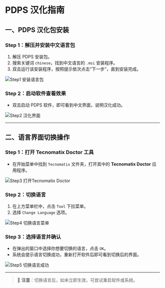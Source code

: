 # PDPS 汉化指南

## 一、PDPS 汉化包安装

### Step 1：解压并安装中文语言包

1. 解压 PDPS 安装包。  
2. 搜索关键词 `chinese`，找到中文语言的 `.msi` 安装程序。  
3. 双击运行该安装程序，按照提示依次点击“下一步”，直到安装完成。

![Step1 安装语言包](assets/pdps-localization/step1-language-install.png)

### Step 2：启动软件查看效果

- 双击启动 PDPS 软件，即可看到中文界面，说明汉化成功。

![Step2 汉化界面](assets/pdps-localization/step2-chinese-ui.png)

---

## 二、语言界面切换操作

### Step 1：打开 Tecnomatix Doctor 工具

- 在开始菜单中找到 `Tecnomatix` 文件夹，打开其中的 **Tecnomatix Doctor** 应用程序。

![Step3 打开Tecnomatix Doctor](assets/pdps-localization/step3-open-doctor.png)

### Step 2：切换语言

1. 在上方菜单栏中，点击 `Tool` 下拉菜单。
2. 选择 `Change Language` 选项。

![Step4 切换语言菜单](assets/pdps-localization/step4-change-language.png)

### Step 3：选择语言并确认

- 在弹出的窗口中选择你想要切换的语言，点击 `OK`。
- 系统会提示语言切换成功，重新打开软件后即可看到切换后的界面。

![Step5 切换语言成功](assets/pdps-localization/step5-language-success.png)

---

> 📌 **注意**：切换语言后，如未立即生效，可尝试重启软件或系统。

